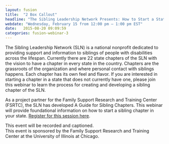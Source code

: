 ```yaml
---
layout: fusion
title:  "2 Box Callout"
headline: "The Sibling Leadership Network Presents: How to Start a State Sibling Chapter"
webdate: "Wednesday, February 15 from 12:00 pm – 1:00 pm EST"
date:   2015-08-20 09:09:59
categories: fusion-webinar-3
---
```

<p>The Sibling Leadership Network (SLN) is a national nonprofit dedicated to providing support and information to siblings of people with disabilities across the lifespan. Currently there are 22 state chapters of the SLN with the vision to have a chapter in every state in the country. Chapters are the grassroots of the organization and where personal contact with siblings happens. Each chapter has its own feel and flavor. If you are interested in starting a chapter in a state that does not currently have one, please join this webinar to learn the process for creating and developing a sibling chapter of the SLN.</p>
<p>As a project partner for the Family Support Research and Training Center (FSRTC), the SLN has developed A Guide for Sibling Chapters. This webinar will provide foundational information on how to start a sibling chapter in your state. <a href="http://bit.ly/2k7KMM4">Register for this session here</a>.</p>

<p>This event will be recorded and captioned.<br />
This event is sponsored by the Family Support Research and Training Center at the University of Illinois at Chicago.</p>
